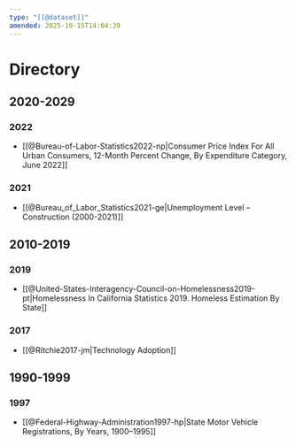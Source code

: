 ```yaml
---
type: "[[@dataset]]"
amended: 2025-10-15T14:04:39
---
```


# Directory
## 2020-2029
### 2022
- [[@Bureau-of-Labor-Statistics2022-np|Consumer Price Index For All Urban Consumers, 12-Month Percent Change, By Expenditure Category, June 2022]]
### 2021
- [[@Bureau_of_Labor_Statistics2021-ge|Unemployment Level – Construction (2000-2021)]]
## 2010-2019
### 2019
- [[@United-States-Interagency-Council-on-Homelessness2019-pt|Homelessness In California Statistics 2019. Homeless Estimation By State]]
### 2017
- [[@Ritchie2017-jm|Technology Adoption]]
## 1990-1999
### 1997
- [[@Federal-Highway-Administration1997-hp|State Motor Vehicle Registrations, By Years, 1900–1995]]
